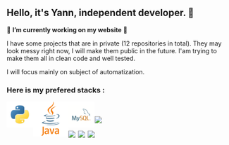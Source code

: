 ## Hello, it's Yann, independent developer. 👋

🔭 **I’m currently working on my website** 🔭

I have some projects that are in private (12 repositories in total).
They may look messy right now, I will make them public in the future.
I'am trying to make them all in clean code and well tested.

I will focus mainly on subject of automatization.

### Here is my prefered stacks :
<img align="left" alt="Python" width="60px" src="https://raw.githubusercontent.com/github/explore/80688e429a7d4ef2fca1e82350fe8e3517d3494d/topics/python/python.png" />
<img align="left" alt="JAVA" width="80px" src="https://raw.githubusercontent.com/github/explore/80688e429a7d4ef2fca1e82350fe8e3517d3494d/topics/java/java.png" />
<img align="left" alt="MySQL" width="60px" src="https://raw.githubusercontent.com/github/explore/80688e429a7d4ef2fca1e82350fe8e3517d3494d/topics/mysql/mysql.png" />

<br>
<br>
<img height="250em" src="https://github-readme-stats.vercel.app/api?username=YTBeater&show_icons=true&hide_border=true&&count_private=true&include_all_commits=true" />

<p> 
    <a href="https://www.linkedin.com/in/yann-picot-993140151/" target="blank"><img align="left" width="22px"  src="https://cdn.jsdelivr.net/npm/simple-icons@v3/icons/linkedin.svg" /></a>
    <a href="https://twitter.com/picot_yann" target="blank"><img align="left" width="22px"  src="https://cdn.jsdelivr.net/npm/simple-icons@v3/icons/twitter.svg" /></a>
    <a href="mailto:i-mergie@proton.me" target="blank"><img align="left" width="22px" src="https://cdn.jsdelivr.net/npm/simple-icons@3.13.0/icons/mail-dot-ru.svg" /></a>
</p>
